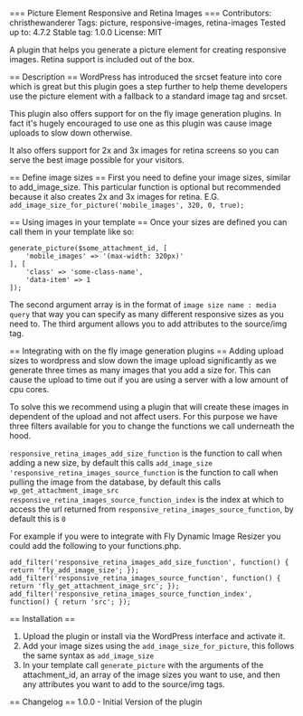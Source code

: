 === Picture Element Responsive and Retina Images ===
Contributors: christhewanderer
Tags: picture, responsive-images, retina-images
Tested up to: 4.7.2
Stable tag: 1.0.0
License: MIT

A plugin that helps you generate a picture element for creating responsive images. Retina support is included out of the box.

== Description ==
WordPress has introduced the srcset feature into core which is great but this plugin goes a step further to help theme developers use the picture element with a fallback to a standard image tag and srcset.

This plugin also offers support for on the fly image generation plugins. In fact it's hugely encouraged to use one as this plugin was cause image uploads to slow down otherwise.

It also offers support for 2x and 3x images for retina screens so you can serve the best image possible for your visitors.

== Define image sizes ==
First you need to define your image sizes, similar to add_image_size. This particular function is optional but recommended because it also creates 2x and 3x images for retina.
E.G. `add_image_size_for_picture('mobile_images', 320, 0, true);`

== Using images in your template ==
Once your sizes are defined you can call them in your template like so:
```
generate_picture($some_attachment_id, [
    'mobile_images' => '(max-width: 320px)'
], [
    'class' => 'some-class-name',
    'data-item' => 1
]);
```

The second argument array is in the format of `image size name : media query` that way you can specify as many different responsive sizes as you need to.
The third argument allows you to add attributes to the source/img tag.

== Integrating with on the fly image generation plugins ==
Adding upload sizes to wordpress and slow down the image upload significantly as we generate three times as many images that you add a size for. This can cause the upload to time out if you are using a server with a low amount of cpu cores.

To solve this we recommend using a plugin that will create these images in dependent of the upload and not affect users. For this purpose we have three filters available for you to change the functions we call underneath the hood.

`responsive_retina_images_add_size_function` is the function to call when adding a new size, by default this calls `add_image_size`
`'responsive_retina_images_source_function` is the function to call when pulling the image from the database, by default this calls `wp_get_attachment_image_src`
`responsive_retina_images_source_function_index` is the index at which to access the url returned from `responsive_retina_images_source_function`, by default this is `0`

For example if you were to integrate with Fly Dynamic Image Resizer you could add the following to your functions.php.

```
add_filter('responsive_retina_images_add_size_function', function() { return 'fly_add_image_size'; });
add_filter('responsive_retina_images_source_function', function() { return 'fly_get_attachment_image_src'; });
add_filter('responsive_retina_images_source_function_index', function() { return 'src'; });
```

== Installation ==
1. Upload the plugin or install via the WordPress interface and activate it.
2. Add your image sizes using the `add_image_size_for_picture`, this follows the same syntax as `add_image_size`
3. In your template call `generate_picture` with the arguments of the attachment_id, an array of the image sizes you want to use, and then any attributes you want to add to the source/img tags.

== Changelog ==
1.0.0 - Initial Version of the plugin
